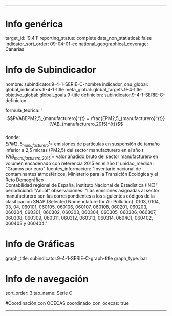 ---

# Info genérica
target_id: '9.4.1'
reporting_status: complete
data_non_statistical: false
indicator_sort_order: 09-04-01-cc
national_geographical_coverage: Canarias

# Info de Subindicador
nombre: subindicator.9-4-1-SERIE-C-nombre
indicador_onu_global: global_indicators.9-4-1-title
meta_global: global_targets.9-4-title
objetivo_global: global_goals.9-title
definicion: subindicator.9-4-1-SERIE-C-definicion

formula_teorica: '$$PVABEPM2,5_{manufacturero}^{t} = \frac{EPM2,5_{manufacturero}^{t}}{VAB_{manufacturero,2015}^{t}}$$ <br>
donde: <br>
$EPM2,5_{manufacturero}^{t} =$ emisiones de partículas en suspensión de tamaño inferior a 2,5 micras (PM2,5) del sector manufacturero en el año $t$<br>
$VAB_{manufacturero,2015}^{t} =$ valor añadido bruto del sector manufacturero en volumen encadenado con referencia 2015 en el año $t$'
unidad_medida: "Gramos por euro"
fuentes_informacion: "Inventario nacional de contaminantes atmosféricos, Ministerio para la Transición Ecológica y el Reto Demográfico<br>
Contabilidad regional de España, Instituto Nacional de Estadística (INE)"
periodicidad: "Anual"
observaciones: "Las emisiones asignadas al sector manufacturero son las correspondientes a los siguientes códigos de la clasificación SNAP (Selected Nomenclature for Air Pollution): 0103, 0104, 03, 04, 060101, 060105, 060106, 060107, 060108, 060201, 060203, 060204, 060301, 060302, 060303, 060304, 060305, 060306, 060307, 060308, 060309, 060311, 060312, 060313, 060314, 060401, 060402, 060403 y 060404."

# Info de Gráficas
graph_title: subindicator.9-4-1-SERIE-C-graph-title
graph_type: bar

# Info de navegación
sort_order: 3
tab_name: Serie C

#Coordinación con OCECAS
coordinado_con_ocecas: true

---